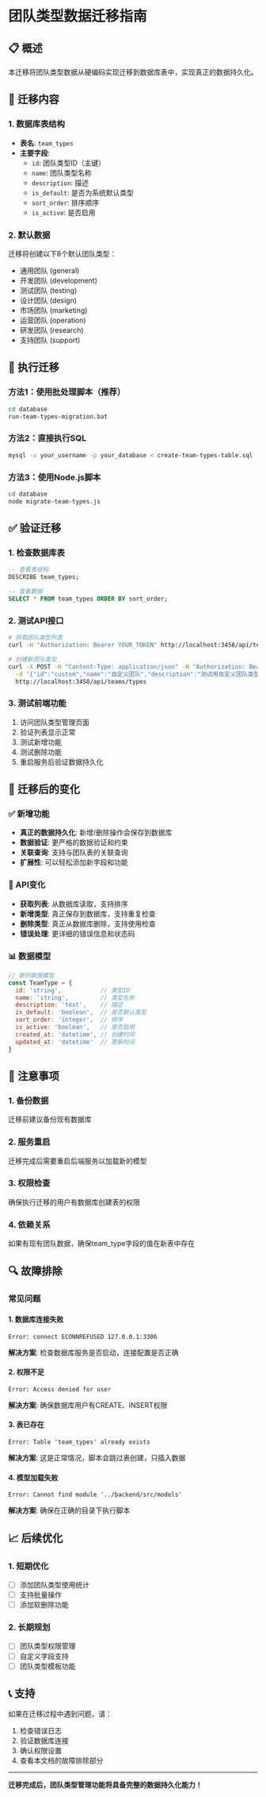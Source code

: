 # 团队类型数据迁移指南

## 📋 概述

本迁移将团队类型数据从硬编码实现迁移到数据库表中，实现真正的数据持久化。

## 🎯 迁移内容

### 1. 数据库表结构
- **表名**: `team_types`
- **主要字段**:
  - `id`: 团队类型ID（主键）
  - `name`: 团队类型名称
  - `description`: 描述
  - `is_default`: 是否为系统默认类型
  - `sort_order`: 排序顺序
  - `is_active`: 是否启用

### 2. 默认数据
迁移将创建以下8个默认团队类型：
- 通用团队 (general)
- 开发团队 (development)
- 测试团队 (testing)
- 设计团队 (design)
- 市场团队 (marketing)
- 运营团队 (operation)
- 研发团队 (research)
- 支持团队 (support)

## 🚀 执行迁移

### 方法1：使用批处理脚本（推荐）
```bash
cd database
run-team-types-migration.bat
```

### 方法2：直接执行SQL
```bash
mysql -u your_username -p your_database < create-team-types-table.sql
```

### 方法3：使用Node.js脚本
```bash
cd database
node migrate-team-types.js
```

## ✅ 验证迁移

### 1. 检查数据库表
```sql
-- 查看表结构
DESCRIBE team_types;

-- 查看数据
SELECT * FROM team_types ORDER BY sort_order;
```

### 2. 测试API接口
```bash
# 获取团队类型列表
curl -H "Authorization: Bearer YOUR_TOKEN" http://localhost:3458/api/teams/types

# 创建新团队类型
curl -X POST -H "Content-Type: application/json" -H "Authorization: Bearer YOUR_TOKEN" \
  -d '{"id":"custom","name":"自定义团队","description":"测试用自定义团队类型"}' \
  http://localhost:3458/api/teams/types
```

### 3. 测试前端功能
1. 访问团队类型管理页面
2. 验证列表显示正常
3. 测试新增功能
4. 测试删除功能
5. 重启服务后验证数据持久化

## 🔧 迁移后的变化

### ✅ 新增功能
- **真正的数据持久化**: 新增/删除操作会保存到数据库
- **数据验证**: 更严格的数据验证和约束
- **关联查询**: 支持与团队表的关联查询
- **扩展性**: 可以轻松添加新字段和功能

### 🔄 API变化
- **获取列表**: 从数据库读取，支持排序
- **新增类型**: 真正保存到数据库，支持重复检查
- **删除类型**: 真正从数据库删除，支持使用检查
- **错误处理**: 更详细的错误信息和状态码

### 📊 数据模型
```javascript
// 新的数据模型
const TeamType = {
  id: 'string',           // 类型ID
  name: 'string',         // 类型名称
  description: 'text',    // 描述
  is_default: 'boolean',  // 是否默认类型
  sort_order: 'integer',  // 排序
  is_active: 'boolean',   // 是否启用
  created_at: 'datetime', // 创建时间
  updated_at: 'datetime'  // 更新时间
}
```

## 🚨 注意事项

### 1. 备份数据
迁移前建议备份现有数据库

### 2. 服务重启
迁移完成后需要重启后端服务以加载新的模型

### 3. 权限检查
确保执行迁移的用户有数据库创建表的权限

### 4. 依赖关系
如果有现有团队数据，确保team_type字段的值在新表中存在

## 🔍 故障排除

### 常见问题

#### 1. 数据库连接失败
```
Error: connect ECONNREFUSED 127.0.0.1:3306
```
**解决方案**: 检查数据库服务是否启动，连接配置是否正确

#### 2. 权限不足
```
Error: Access denied for user
```
**解决方案**: 确保数据库用户有CREATE、INSERT权限

#### 3. 表已存在
```
Error: Table 'team_types' already exists
```
**解决方案**: 这是正常情况，脚本会跳过表创建，只插入数据

#### 4. 模型加载失败
```
Error: Cannot find module '../backend/src/models'
```
**解决方案**: 确保在正确的目录下执行脚本

## 📈 后续优化

### 1. 短期优化
- [ ] 添加团队类型使用统计
- [ ] 支持批量操作
- [ ] 添加软删除功能

### 2. 长期规划
- [ ] 团队类型权限管理
- [ ] 自定义字段支持
- [ ] 团队类型模板功能

## 📞 支持

如果在迁移过程中遇到问题，请：
1. 检查错误日志
2. 验证数据库连接
3. 确认权限设置
4. 查看本文档的故障排除部分

---

**迁移完成后，团队类型管理功能将具备完整的数据持久化能力！**